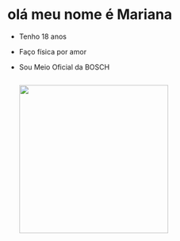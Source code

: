 # olá meu nome é Mariana

-  Tenho 18 anos

-  Faço física por amor

-  Sou Meio Oficial da BOSCH

   <code>
   <img width=300px src="https://e7.pngegg.com/pngimages/940/530/png-clipart-kitten-cat-pixel-art-cross-stitch-bead-kitten-purple-animals.png"/ > 
   </code>
   
